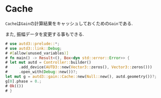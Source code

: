 # Cache

`Cache`は`Gain`の計算結果をキャッシュしておくための`Gain`である.

また, 振幅データを変更する事もできる.

```rust
# use autd3::prelude::*;
# use autd3::link::Debug;
# #[allow(unused_variables)]
# fn main() -> Result<(), Box<dyn std::error::Error>> {
# let mut autd = Controller::builder()
#     .add_device(AUTD3::new(Vector3::zeros(), Vector3::zeros()))
#     .open_with(Debug::new())?;
let mut g = autd3::gain::Cache::new(Null::new(), autd.geometry())?;
g[0].phase = 0.;
# Ok(())
# }
```
